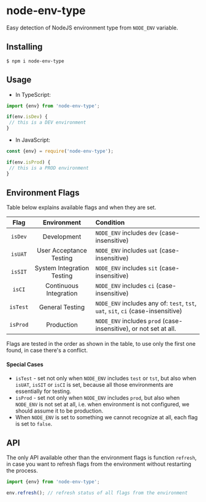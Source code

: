 # node-env-type

Easy detection of NodeJS environment type from `NODE_ENV` variable.

## Installing

```
$ npm i node-env-type
```

## Usage

* In TypeScript:

```ts
import {env} from 'node-env-type';

if(env.isDev) {
 // this is a DEV environment
}
```

* In JavaScript:

```ts
const {env} = require('node-env-type');

if(env.isProd) {
 // this is a PROD environment
}
```

## Environment Flags

Table below explains available flags and when they are set.

| Flag     |      Environment           |  Condition |
|:--------:|:--------------------------:|:-----------|
| `isDev`  | Development                | `NODE_ENV` includes `dev` (case-insensitive) |
| `isUAT`  | User Acceptance Testing    | `NODE_ENV` includes `uat` (case-insensitive) |
| `isSIT`  | System Integration Testing | `NODE_ENV` includes `sit` (case-insensitive) |
| `isCI`   | Continuous Integration     | `NODE_ENV` includes `ci` (case-insensitive)  |
| `isTest` | General Testing            | `NODE_ENV` includes any of: `test`, `tst`, `uat`, `sit`, `ci` (case-insensitive)|
| `isProd` | Production                 | `NODE_ENV` includes `prod` (case-insensitive), or not set at all. |

Flags are tested in the order as shown in the table, to use only the first one found, in case there's a conflict.

#### Special Cases

* `isTest` - set not only when `NODE_ENV` includes `test` or `tst`, but also when `isUAT`, `isSIT` or `isCI`
  is set, because all those environments are essentially for testing.
* `isProd` - set not only when `NODE_ENV` includes `prod`, but also when `NODE_ENV` is not set at all,
  i.e. when environment is not configured, we should assume it to be production.
* When `NODE_ENV` is set to something we cannot recognize at all, each flag is set to `false`.    

## API

The only API available other than the environment flags is function `refresh`, in case you want
to refresh flags from the environment without restarting the process.

```ts
import {env} from 'node-env-type';

env.refresh(); // refresh status of all flags from the environment
```
